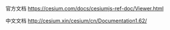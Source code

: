 
官方文档
https://cesium.com/docs/cesiumjs-ref-doc/Viewer.html


中文文档
http://cesium.xin/cesium/cn/Documentation1.62/



